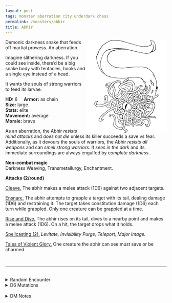 ```yaml
---
layout: post
tags: monster aberration city underdark chaos
permalink: /monsters/abhir
title: Abhir
---
```


<img align="right" width=250px src="/images/Abhir.png">

Demonic darkness snake that feeds off martial prowess. An aberration.

Imagine slithering darkness. If you could see inside, there’d be a big snake body with tentacles, hooks and a single eye instead of a head.

It wants the souls of strong warriors to feed its larvae. <br>

**HD:** 6  &nbsp; &nbsp;  **Armor:** as chain <br>
**Size:** large <br>
**Stats:** elite <br>
**Movement:** average <br>
**Morale:** brave <br>

As an aberration, the Abhir *resists mind attacks* and *does not die* unless its killer succeeds a save vs fear. Additionally, as it devours the souls of warriors, the Abhir *resists all weapons* and can *smell strong warriors*. It *sees in the dark* and its immediate surroundings are always engulfed by *complete darkness*.

**Non-combat magic** <br>
Darkness Weaving, Transmetallurgy, Enchantment.

**Attacks (2/round)**

<ins>Cleave.</ins> The abhir makes a melee attack (1D6) against two adjacent targets.

<ins>Ensnare.</ins> The abhir attempts to grapple a target with its tail, dealing damage (1D6) and restraining it. The target takes constitution damage (1D6) each turn while grappled. Only one creature can be grappled at a time.

<ins>Rise and Dive.</ins> The abhir rises on its tail, dives to a nearby point and makes a melee attack (1D6). On a hit, the target drops what it holds.

<ins>Spellcasting (2).</ins> *Levitate, Invisibility Purge, Teleport, Major Image.*

<ins>Tales of Violent Glory.</ins> One creature the abhir can see must save or be charmed.

<br>

---

<br> 

<details markdown="1">
<summary>Random Encounter</summary>

1. **Monster:** 1 abhir & 1D6 lesser aberrations.
1. **Lair:** Floating islands made of melted and fused broken weapons. <br>	&nbsp; OR <br>	**Omen:** The light dims and a voice asks: “Are you strong enough?”.
1. **Spoor:** A twisted and torn armor. The sound of a battle echoes from it as if it was still happening.
1. **Tracks:** Dissonant voices hailing some hero’s demise.
1. **Trace:** A smashed helmet is spit out of the abyss.
1. **Trace:** Ominous writings of someone looking for a hero.
</details>

<details markdown="1">
<summary>D6 Mutations</summary>

Your studies of the aberration has changed you in horrible, gruesome ways: you bear the trapped soul of a defeated warrior. It manifests as a chitinous armor on ...

1. ... your legs. 
1. ... one of your arms. 
1. ... your hand, which counts as a one-handed weapon of your choice.
1. ... your chest.
1. ... your face.
1. roll again. You know the [spell word](https://saltygoo.github.io/class/magic-user#spell-words) *Weapon* and gain one spell dice.

That specific body part is immune to fire and counts as armored. You cannot wear equipment on this body part.
</details>

<br> 

<details markdown="1">
<summary>DM Notes</summary>
The Abhir is an original DnD monster who only appeared once in [Dungeon Magazine #23](https://annarchive.com/files/Dungeon%20Magazine%20%23023.pdf). It was basically a weaker marilith clone with a darkness spell. When adapting it for my bestiary, I wanted to differentiate it from the marilith for two reasons: first, I find that monster clones cheapen both the original and the creation, and second, I always thought that the marilith looked more like a ruthless devil than a demonic embodiment of chaos. — SaltyGoo
</details>
